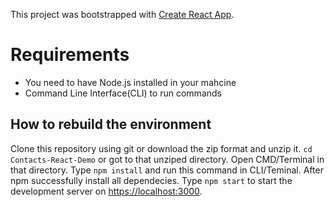 This project was bootstrapped with [Create React App](https://github.com/facebook/create-react-app).

# Requirements
<ul>
  <li>You need to have Node.js installed in your mahcine</li>
  <li>Command Line Interface(CLI) to run commands</li>
</ul>

## How to rebuild the environment
  Clone this repository using git or download the zip format and unzip it.
  `cd Contacts-React-Demo` or got to that unziped directory.
  Open CMD/Terminal in that directory.
  Type `npm install` and run this command in CLI/Teminal.
  After npm successfully install all dependecies.
  Type `npm start` to start the development server on [https://localhost:3000](https://localhost:3000).
